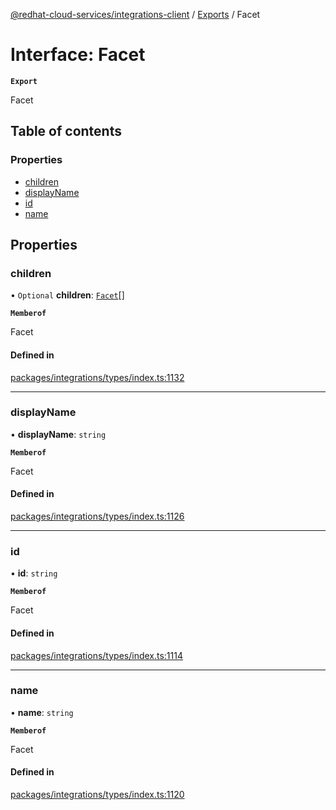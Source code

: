 [@redhat-cloud-services/integrations-client](../README.md) / [Exports](../modules.md) / Facet

# Interface: Facet

**`Export`**

Facet

## Table of contents

### Properties

- [children](Facet.md#children)
- [displayName](Facet.md#displayname)
- [id](Facet.md#id)
- [name](Facet.md#name)

## Properties

### children

• `Optional` **children**: [`Facet`](Facet.md)[]

**`Memberof`**

Facet

#### Defined in

[packages/integrations/types/index.ts:1132](https://github.com/RedHatInsights/javascript-clients/blob/main/packages/integrations/types/index.ts#L1132)

___

### displayName

• **displayName**: `string`

**`Memberof`**

Facet

#### Defined in

[packages/integrations/types/index.ts:1126](https://github.com/RedHatInsights/javascript-clients/blob/main/packages/integrations/types/index.ts#L1126)

___

### id

• **id**: `string`

**`Memberof`**

Facet

#### Defined in

[packages/integrations/types/index.ts:1114](https://github.com/RedHatInsights/javascript-clients/blob/main/packages/integrations/types/index.ts#L1114)

___

### name

• **name**: `string`

**`Memberof`**

Facet

#### Defined in

[packages/integrations/types/index.ts:1120](https://github.com/RedHatInsights/javascript-clients/blob/main/packages/integrations/types/index.ts#L1120)
